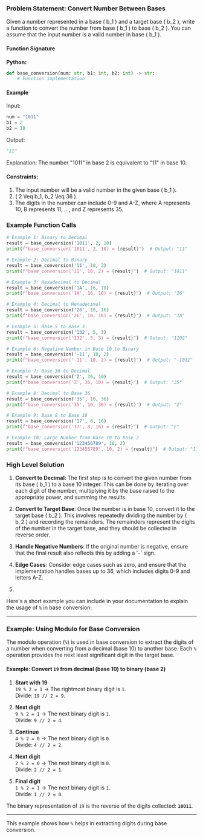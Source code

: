 ### Problem Statement: Convert Number Between Bases

Given a number represented in a base \( b_1 \) and a target base \( b_2 \), write a function to convert the number from base \( b_1 \) to base \( b_2 \). You can assume that the input number is a valid number in base \( b_1 \).

#### Function Signature

**Python:**

```python
def base_conversion(num: str, b1: int, b2: int) -> str:
    # Function implementation
```

#### Example

Input:

```python
num = "1011"
b1 = 2
b2 = 10
```

Output:

```python
"11"
```

Explanation: The number "1011" in base 2 is equivalent to "11" in base 10.

#### Constraints:

1. The input number will be a valid number in the given base \( b_1 \).
2. \( 2 \leq b_1, b_2 \leq 36 \).
3. The digits in the number can include 0-9 and A-Z, where A represents 10, B represents 11, ..., and Z represents 35.

### Example Function Calls

```python
# Example 1: Binary to Decimal
result = base_conversion('1011', 2, 10)
print(f"base_conversion('1011', 2, 10) = {result}")  # Output: "11"

# Example 2: Decimal to Binary
result = base_conversion('11', 10, 2)
print(f"base_conversion('11', 10, 2) = {result}")  # Output: "1011"

# Example 3: Hexadecimal to Decimal
result = base_conversion('1A', 16, 10)
print(f"base_conversion('1A', 16, 10) = {result}")  # Output: "26"

# Example 4: Decimal to Hexadecimal
result = base_conversion('26', 10, 16)
print(f"base_conversion('26', 10, 16) = {result}")  # Output: "1A"

# Example 5: Base 5 to Base 3
result = base_conversion('132', 5, 3)
print(f"base_conversion('132', 5, 3) = {result}")  # Output: "1102"

# Example 6: Negative Number in Base 10 to Binary
result = base_conversion('-11', 10, 2)
print(f"base_conversion('-11', 10, 2) = {result}")  # Output: "-1011"

# Example 7: Base 36 to Decimal
result = base_conversion('Z', 36, 10)
print(f"base_conversion('Z', 36, 10) = {result}")  # Output: "35"

# Example 8: Decimal to Base 36
result = base_conversion('35', 10, 36)
print(f"base_conversion('35', 10, 36) = {result}")  # Output: "Z"

# Example 9: Base 8 to Base 16
result = base_conversion('17', 8, 16)
print(f"base_conversion('17', 8, 16) = {result}")  # Output: "F"

# Example 10: Large Number from Base 10 to Base 2
result = base_conversion('123456789', 10, 2)
print(f"base_conversion('123456789', 10, 2) = {result}")  # Output: "111010110111100110100010101"
```

### High Level Solution

1. **Convert to Decimal**: The first step is to convert the given number from its base \( b_1 \) to a base 10 integer. This can be done by iterating over each digit of the number, multiplying it by the base raised to the appropriate power, and summing the results.

2. **Convert to Target Base**: Once the number is in base 10, convert it to the target base \( b_2 \). This involves repeatedly dividing the number by \( b_2 \) and recording the remainders. The remainders represent the digits of the number in the target base, and they should be collected in reverse order.

3. **Handle Negative Numbers**: If the original number is negative, ensure that the final result also reflects this by adding a '-' sign.

4. **Edge Cases**: Consider edge cases such as zero, and ensure that the implementation handles bases up to 36, which includes digits 0-9 and letters A-Z.
5. 
Here's a short example you can include in your documentation to explain the usage of `%` in base conversion:

---

### Example: Using Modulo for Base Conversion

The modulo operation (`%`) is used in base conversion to extract the digits of a number when converting from a decimal (base 10) to another base. Each `%` operation provides the next least significant digit in the target base.

#### Example: Convert `19` from decimal (base 10) to binary (base 2)

1. **Start with 19**  
   `19 % 2 = 1` → The rightmost binary digit is `1`.  
   Divide: `19 // 2 = 9`.

2. **Next digit**  
   `9 % 2 = 1` → The next binary digit is `1`.  
   Divide: `9 // 2 = 4`.

3. **Continue**  
   `4 % 2 = 0` → The next binary digit is `0`.  
   Divide: `4 // 2 = 2`.

4. **Next digit**  
   `2 % 2 = 0` → The next binary digit is `0`.  
   Divide: `2 // 2 = 1`.

5. **Final digit**  
   `1 % 2 = 1` → The next binary digit is `1`.  
   Divide: `1 // 2 = 0`.

The binary representation of `19` is the reverse of the digits collected: **`10011`**.

---

This example shows how `%` helps in extracting digits during base conversion.
